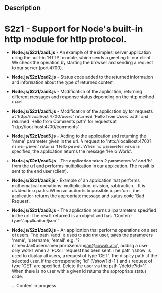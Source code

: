## Description
# S2z1 - Support for Node's built-in http module for http protocol.
* **Node.js/S2z1/zad1.js** - An example of the simplest server application using the built-in 'HTTP' module, which sends a greeting to our client. 
    We check the operation by starting the browser and sending a request to our server (port 4700).
* **Node.js/S2z1/zad2.js** - Status code added to the returned information and information about the type of returned content.
* **Node.js/S2z1/zad3.js** - Modification of the application, returning different messages and response status depending on the http method used.
* **Node.js/S2z1/zad4.js** - Modification of the application by for requests at 'http://localhost:4700/users' returned 'Hello from Users path' and returned 'Hello from Comments path' for requests at 'http://localhost:4700/comments'
* **Node.js/S2z1/zad5.js** - Adding to the application and returning the 'name' parameter given in the url. A request to 'http://localhost:4700?name=pawel' returns 'Hello pawel'. When no parameter value is specified, the application returns the message 'Hello World'.
* **Node.js/S2z1/zad6.js** - The application takes 2 parameters 'a' and 'b' from the url and performs multiplication in our application. The result is sent to the end user (client). 
* **Node.js/S2z1/zad7.js** - Example of an application that performs mathematical operations: multiplication, division, subtraction... It is divided into paths. When an action is impossible to perform, the application returns the appropriate message and status code 'Bad Request'.
* **Node.js/S2z1/zad8.js** - The application returns all parameters specified in the url. The result returned is an object and has ''Content-type':'application/json''
* **Node.js/S2z1/zad9.js** - An application that performs operations on a set of users. The path '/add' is used to add the user, takes the parameters 'name', 'username', 'email', e.g. '?name=Jan&username=janko&email=jan@nowak.abc', adding a user only works when a 'POST' request has been sent. The path '/show' is used to display all users, a request of type 'GET'. The display path of the selected user, if the corresponding 'id' ('/show?id=1') and a request of type 'GET' are specified. Delete the user via the path '/delete?id=1'. When there is no user with a given id returns the appropriate status code.

  ...
Content in progress
